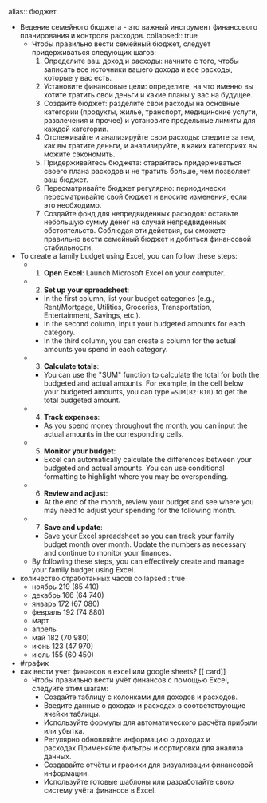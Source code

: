 alias:: бюджет

- Ведение семейного бюджета - это важный инструмент финансового планирования и контроля расходов.
  collapsed:: true
	- Чтобы правильно вести семейный бюджет, следует придерживаться следующих шагов:
	  1. Определите ваш доход и расходы: начните с того, чтобы записать все источники вашего дохода и все расходы, которые у вас есть.
	  2. Установите финансовые цели: определите, на что именно вы хотите тратить свои деньги и какие планы у вас на будущее.
	  3. Создайте бюджет: разделите свои расходы на основные категории (продукты, жилье, транспорт, медицинские услуги, развлечения и прочее) и установите предельные лимиты для каждой категории.
	  4. Отслеживайте и анализируйте свои расходы: следите за тем, как вы тратите деньги, и анализируйте, в каких категориях вы можите сэкономить.
	  5. Придерживайтесь бюджета: старайтесь придерживаться своего плана расходов и не тратить больше, чем позволяет ваш бюджет.
	  6. Пересматривайте бюджет регулярно: периодически пересматривайте свой бюджет и вносите изменения, если это необходимо.
	  7. Создайте фонд для непредвиденных расходов: оставьте небольшую сумму денег на случай непредвиденных обстоятельств.
	  Соблюдая эти действия, вы сможете правильно вести семейный бюджет и добиться финансовой стабильности.
- To create a family budget using Excel, you can follow these steps:
	- 1. **Open Excel**: Launch Microsoft Excel on your computer.
	- 2. **Set up your spreadsheet**:
		- In the first column, list your budget categories (e.g., Rent/Mortgage, Utilities, Groceries, Transportation, Entertainment, Savings, etc.).
		- In the second column, input your budgeted amounts for each category.
		- In the third column, you can create a column for the actual amounts you spend in each category.
	- 3. **Calculate totals**:
		- You can use the "SUM" function to calculate the total for both the budgeted and actual amounts. For example, in the cell below your budgeted amounts, you can type `=SUM(B2:B10)` to get the total budgeted amount.
	- 4. **Track expenses**:
		- As you spend money throughout the month, you can input the actual amounts in the corresponding cells.
	- 5. **Monitor your budget**:
		- Excel can automatically calculate the differences between your budgeted and actual amounts. You can use conditional formatting to highlight where you may be overspending.
	- 6. **Review and adjust**:
		- At the end of the month, review your budget and see where you may need to adjust your spending for the following month.
	- 7. **Save and update**:
		- Save your Excel spreadsheet so you can track your family budget month over month. Update the numbers as necessary and continue to monitor your finances.
	- By following these steps, you can effectively create and manage your family budget using Excel.
- количество отработанных часов
  collapsed:: true
	- ноябрь 219 (85 410)
	- декабрь 166 (64 740)
	- январь 172 (67 080)
	- февраль 192 (74 880)
	- март
	- апрель
	- май 182 (70 980)
	- июнь 123 (47 970)
	- июль 155 (60 450)
- #график
- как вести учет финансов в excel или google sheets? [[ card]]
	- Чтобы правильно вести учёт финансов с помощью Excel, следуйте этим шагам:
		- Создайте таблицу с колонками для доходов и расходов.
		- Введите данные о доходах и расходах в соответствующие ячейки таблицы.
		- Используйте формулы для автоматического расчёта прибыли или убытка.
		- Регулярно обновляйте информацию о доходах и расходах.Применяйте фильтры и сортировки для анализа данных.
		- Создавайте отчёты и графики для визуализации финансовой информации.
		- Используйте готовые шаблоны или разработайте свою систему учёта финансов в Excel.